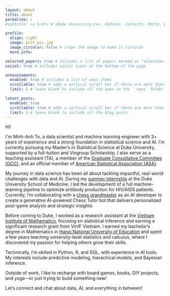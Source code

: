 ```yaml
---
layout: about
title: about
permalink: /
#subtitle: <a href='#'>Duke University</a>. Address. Contacts. Motto. Etc.

profile:
  align: right
  image: prof_pic.jpg
  image_circular: false # crops the image to make it circular
  more_info: 

selected_papers: true # includes a list of papers marked as "selected={true}"
social: true # includes social icons at the bottom of the page

announcements:
  enabled: true # includes a list of news items
  scrollable: true # adds a vertical scroll bar if there are more than 3 news items
  limit: 5 # leave blank to include all the news in the `_news` folder

latest_posts:
  enabled: true
  scrollable: true # adds a vertical scroll bar if there are more than 3 new posts items
  limit: 3 # leave blank to include all the blog posts
---
```


<!-- My name is Minh Anh To and I'm a Master's in Statistics student at Duke.

Write your biography here. Tell the world about yourself. Link to your favorite [subreddit](http://reddit.com). You can put a picture in, too. The code is already in, just name your picture `prof_pic.jpg` and put it in the `img/` folder.

Put your address / P.O. box / other info right below your picture. You can also disable any of these elements by editing `profile` property of the YAML header of your `_pages/about.md`. Edit `_bibliography/papers.bib` and Jekyll will render your [publications page](/al-folio/publications/) automatically.

Link to your social media connections, too. This theme is set up to use [Font Awesome icons](https://fontawesome.com/) and [Academicons](https://jpswalsh.github.io/academicons/), like the ones below. Add your Facebook, Twitter, LinkedIn, Google Scholar, or just disable all of them.  -->

Hi! 

I'm Minh-Anh To, a data scientist and machine learning engineer with 3+ years of experience and a strong foundation in statistical science and AI. I’m currently pursuing my Master’s in Statistical Science at Duke University, supported by a full-tuition and Vingroup Scholarship.  I also serve as a teaching assistant (TA), a member of the [Graduate Consultative Committee (GCC)](https://stat.duke.edu/ms/student-governance), and an official member of [American Statistical Association (ASA)](https://www.amstat.org/).

My journey in data science has been all about tackling impactful, real-world challenges with data and AI. During my [summer internship](https://cfar.duke.edu/front-page/2024-quan-methods-summer-intern-profiles) at the Duke University School of Medicine, I led the development of a full machine-learning pipeline to optimize antibody production for HIV/AIDS patients. Currently, I’m collaborating with a [chess grandmaster](https://chessmind.ai/) as an AI developer to create a generative AI-powered Chess Tutor bot that delivers personalized post-game analysis and strategic insights.

Before coming to Duke, I worked as a research assistant at the [Vietnam Institute of Mathematics](http://math.ac.vn/en/trang-chu/gioi-thieu-vien-toan.html), focusing on statistical inference and earning a significant research grant from VinIF Vietnam. I earned my bachelor’s degree in Mathematics in [Hanoi National University of Education](https://english.hnue.edu.vn/) and spent a few years teaching university-level statistics and calculus, where I discovered my passion for helping others grow their skills.

Technically, I’m skilled in Python, R, and SQL, with experience in AI tools. My interests include predictive modeling, hierachical models, and Bayesian inference.

Outside of work, I like to recharge with board games, books, DIY projects, and yoga—or just trying to build something new!

Let’s connect and chat about data, AI, and everything in between!